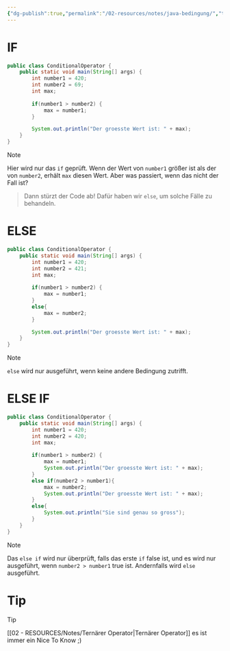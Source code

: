 ```yaml
---
{"dg-publish":true,"permalink":"/02-resources/notes/java-bedingung/","tags":["code/java"],"noteIcon":"","updated":"2025-07-12T13:31:41.301+02:00"}
---
```


# IF
```java
public class ConditionalOperator {
    public static void main(String[] args) {
	    int number1 = 420;
	    int number2 = 69;
	    int max;
	    
	    if(number1 > number2) {
		    max = number1;    
	    }

        System.out.println("Der groesste Wert ist: " + max);
    }
}
```
>[!note] 
>Hier wird nur das `if` geprüft. Wenn der Wert von `number1` größer ist als der von `number2`, erhält `max` diesen Wert. Aber was passiert, wenn das nicht der Fall ist?
>>Dann stürzt der Code ab! 
>>Dafür haben wir `else`, um solche Fälle zu behandeln.

# ELSE
```java
public class ConditionalOperator {
    public static void main(String[] args) {
	    int number1 = 420;
	    int number2 = 421;
	    int max;
	    
	    if(number1 > number2) {
		    max = number1;    
	    }
	    else{
		    max = number2;
	    }

        System.out.println("Der groesste Wert ist: " + max);
    }
}
```
>[!note] 
>`else` wird nur ausgeführt, wenn keine andere Bedingung zutrifft.

# ELSE IF
```java
public class ConditionalOperator {
    public static void main(String[] args) {
	    int number1 = 420;
	    int number2 = 420;
	    int max;
	    
	    if(number1 > number2) {
		    max = number1;    
		    System.out.println("Der groesste Wert ist: " + max);
	    }
	    else if(number2 > number1){
		    max = number2;
	        System.out.println("Der groesste Wert ist: " + max);
	    }	   
	    else{
		    System.out.println("Sie sind genau so gross");
	    }
    }
}
```
>[!note] 
>Das `else if` wird nur überprüft, falls das erste `if` false ist, und es wird nur ausgeführt, wenn `number2 > number1` true ist. Andernfalls wird `else` ausgeführt.
# Tip
>[!tip] 
>[[02 - RESOURCES/Notes/Ternärer Operator\|Ternärer Operator]] es ist immer ein Nice To Know ;)
